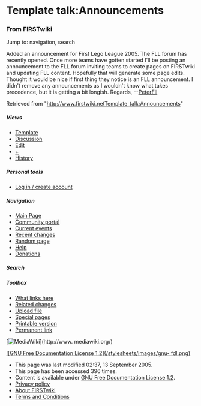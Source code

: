 
# Template talk:Announcements

### From FIRSTwiki

Jump to: navigation, search

Added an announcement for First Lego League 2005. The FLL forum has recently
opened. Once more teams have gotten started I'll be posting an announcement to
the FLL forum inviting teams to create pages on FIRSTwiki and updating FLL
content. Hopefully that will generate some page edits. Thought it would be
nice if first thing they notice is an FLL announcement. I didn't remove any
announcements as I wouldn't know what takes precedence, but it is getting a
bit longish. Regards, --[PeterFll](User:PeterFll "User:PeterFll" )

Retrieved from
"<http://www.firstwiki.netTemplate_talk:Announcements>"

##### Views

  * [Template](Template:Announcements)
  * [Discussion](Template_talk:Announcements)
  * [Edit](/index.php?title=Template_talk:Announcements&action=edit)
  * [+](/index.php?title=Template_talk:Announcements&action=edit&section=new)
  * [History](/index.php?title=Template_talk:Announcements&action=history)

##### Personal tools

  * [Log in / create account](/index.php?title=Special:Userlogin&returnto=Template_talk:Announcements)

[](Main_Page "Main Page" )

##### Navigation

  * [Main Page](Main_Page)
  * [Community portal](FIRSTwiki:Community_portal)
  * [Current events](Current_events)
  * [Recent changes](Special:Recentchanges)
  * [Random page](Special:Random)
  * [Help](FIRSTwiki:Help)
  * [Donations](FIRSTwiki:Site_support)

##### Search



##### Toolbox

  * [What links here](Special:Whatlinkshere/Template_talk:Announcements)
  * [Related changes](Special:Recentchangeslinked/Template_talk:Announcements)
  * [Upload file](Special:Upload)
  * [Special pages](Special:Specialpages)
  * [Printable version](/index.php?title=Template_talk:Announcements&printable=yes)
  * [Permanent link](/index.php?title=Template_talk:Announcements&oldid=40707)

[![MediaWiki](/skins/common/images/poweredby_mediawiki_88x31.png)](http://www.
mediawiki.org/)

[![GNU Free Documentation License 1.2](/stylesheets/images/gnu-
fdl.png)](http://www.gnu.org/copyleft/fdl.html)

  * This page was last modified 02:37, 13 September 2005.
  * This page has been accessed 396 times.
  * Content is available under [GNU Free Documentation License 1.2](http://www.gnu.org/copyleft/fdl.html "http://www.gnu.org/copyleft/fdl.html" ).
  * [Privacy policy](FIRSTwiki:Privacy_policy "FIRSTwiki:Privacy policy" )
  * [About FIRSTwiki](FIRSTwiki:About "FIRSTwiki:About" )
  * [Terms and Conditions](FIRSTwiki:Terms_and_conditions "FIRSTwiki:Terms and conditions" )


